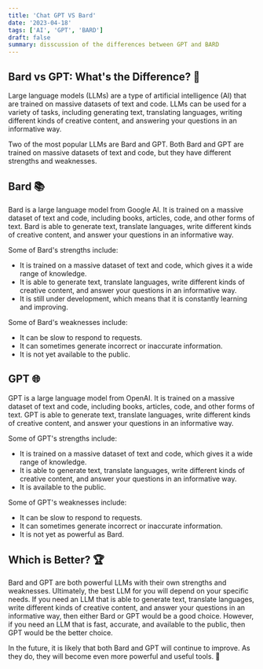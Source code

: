 ```yaml
---
title: 'Chat GPT VS Bard'
date: '2023-04-18'
tags: ['AI', 'GPT', 'BARD']
draft: false
summary: disscussion of the differences between GPT and BARD
---
```



## Bard vs GPT: What's the Difference? 🤔

Large language models (LLMs) are a type of artificial intelligence (AI) that are trained on massive datasets of text and code. LLMs can be used for a variety of tasks, including generating text, translating languages, writing different kinds of creative content, and answering your questions in an informative way.

Two of the most popular LLMs are Bard and GPT. Both Bard and GPT are trained on massive datasets of text and code, but they have different strengths and weaknesses.

## Bard 📚

Bard is a large language model from Google AI. It is trained on a massive dataset of text and code, including books, articles, code, and other forms of text. Bard is able to generate text, translate languages, write different kinds of creative content, and answer your questions in an informative way.

Some of Bard's strengths include:

- It is trained on a massive dataset of text and code, which gives it a wide range of knowledge.
- It is able to generate text, translate languages, write different kinds of creative content, and answer your questions in an informative way.
- It is still under development, which means that it is constantly learning and improving.

Some of Bard's weaknesses include:

- It can be slow to respond to requests.
- It can sometimes generate incorrect or inaccurate information.
- It is not yet available to the public.

## GPT 🌐

GPT is a large language model from OpenAI. It is trained on a massive dataset of text and code, including books, articles, code, and other forms of text. GPT is able to generate text, translate languages, write different kinds of creative content, and answer your questions in an informative way.

Some of GPT's strengths include:

- It is trained on a massive dataset of text and code, which gives it a wide range of knowledge.
- It is able to generate text, translate languages, write different kinds of creative content, and answer your questions in an informative way.
- It is available to the public.

Some of GPT's weaknesses include:

- It can be slow to respond to requests.
- It can sometimes generate incorrect or inaccurate information.
- It is not yet as powerful as Bard.

## Which is Better? 🏆

Bard and GPT are both powerful LLMs with their own strengths and weaknesses. Ultimately, the best LLM for you will depend on your specific needs. If you need an LLM that is able to generate text, translate languages, write different kinds of creative content, and answer your questions in an informative way, then either Bard or GPT would be a good choice. However, if you need an LLM that is fast, accurate, and available to the public, then GPT would be the better choice.

In the future, it is likely that both Bard and GPT will continue to improve. As they do, they will become even more powerful and useful tools. 🚀
